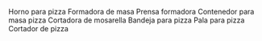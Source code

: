 Horno para pizza
Formadora de masa
Prensa formadora
Contenedor para masa pizza
Cortadora de mosarella
Bandeja para pizza
Pala para pizza
Cortador de pizza
